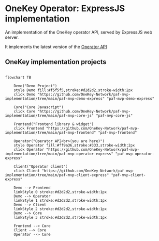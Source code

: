 # OneKey Operator: ExpressJS implementation

An implementation of the OneKey operator API, served by ExpressJS web server.

It implements the latest version of the [Operator API](https://github.com/OneKey-Network/addressability-framework/blob/main/mvp-spec/operator-api.md)

## OneKey implementation projects
```mermaid

flowchart TB

    Demo("Demo Project")
    style Demo fill:#f5f5f5,stroke:#d2d2d2,stroke-width:2px
    click Demo "https://github.com/OneKey-Network/paf-mvp-implementation/tree/main/paf-mvp-demo-express" "paf-mvp-demo-express"
    
    Core("Core Javascript")
    click Core "https://github.com/OneKey-Network/paf-mvp-implementation/tree/main/paf-mvp-core-js" "paf-mvp-core-js"
    
    Frontend("Frontend library & widget")
    click Frontend "https://github.com/OneKey-Network/paf-mvp-implementation/tree/main/paf-mvp-frontend" "paf-mvp-frontend"
    
    Operator("Operator API<br>(you are here)")
    style Operator fill:#ff9a36,stroke:#333,stroke-width:2px
    click Operator "https://github.com/OneKey-Network/paf-mvp-implementation/tree/main/paf-mvp-operator-express" "paf-mvp-operator-express"
    
    Client("Operator client")
    click Client "https://github.com/OneKey-Network/paf-mvp-implementation/tree/main/paf-mvp-client-express" "paf-mvp-client-express"
    
    Demo --> Frontend
    linkStyle 0 stroke:#d2d2d2,stroke-width:1px
    Demo --> Operator
    linkStyle 1 stroke:#d2d2d2,stroke-width:1px
    Demo --> Client
    linkStyle 2 stroke:#d2d2d2,stroke-width:1px
    Demo --> Core
    linkStyle 3 stroke:#d2d2d2,stroke-width:1px
    
    Frontend --> Core
    Client --> Core
    Operator --> Core

```
